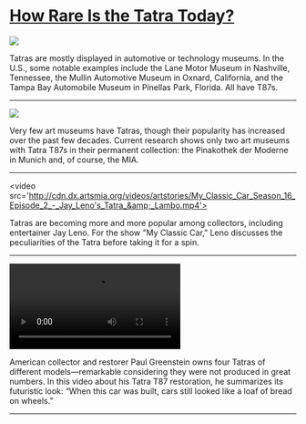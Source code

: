 # [How Rare Is the Tatra Today?](http://artsmia.github.io/griot/#/stories/1828)

![](http://cdn.dx.artsmia.org/thumbs/tn_2014_TDX_MIAArtStories_149.jpg)

Tatras are mostly displayed in automotive or technology museums. In the U.S., some notable examples include the Lane Motor Museum in Nashville, Tennessee, the Mullin Automotive Museum in Oxnard, California, and the Tampa Bay Automobile Museum in Pinellas Park, Florida. All have T87s.

---

![](http://cdn.dx.artsmia.org/thumbs/tn_null.jpg)

Very few art museums have Tatras, though their popularity has increased over the past few decades. Current research shows only two art museums with Tatra T87s in their permanent collection: the Pinakothek der Moderne in Munich and, of course, the MIA.

---

<video src='http://cdn.dx.artsmia.org/videos/artstories/My_Classic_Car_Season_16_Episode_2_-_Jay_Leno's_Tatra_&amp;_Lambo.mp4'></video>

Tatras are becoming more and more popular among collectors, including entertainer Jay Leno. For the show "My Classic Car," Leno discusses the peculiarities of the Tatra before taking it for a spin.

---

<video src='http://cdn.dx.artsmia.org/videos/artstories/Tatra_T87_-_Things_of_the_Past.mp4'></video>

American collector and restorer Paul Greenstein owns four Tatras of different models—remarkable considering they were not produced in great numbers. In this video about his Tatra T87 restoration, he summarizes its futuristic look: “When this car was built, cars still looked like a loaf of bread on wheels.”

---

